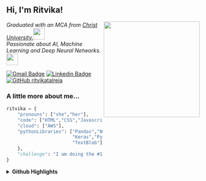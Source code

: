 <h2> Hi, I'm Ritvika! </h2>
<img align='right' src="https://media.giphy.com/media/ieyl9zmCjO4b4t6qoY/giphy.gif" width="250">
<p><em>Graduated with an MCA from <a href="https://christuniversity.in">Christ University.</a><img src="https://media.giphy.com/media/fYSnHlufseco8Fh93Z/giphy.gif" width="30"></br>Passionate about AI, Machine Learning and Deep Neural Networks.<img src="https://media.giphy.com/media/WUlplcMpOCEmTGBtBW/giphy.gif" width="30"> 
</em></p>

[![Gmail Badge](https://img.shields.io/badge/-ritvikatalreja24@gmail.com-c14438?style=flat&logo=Gmail&logoColor=white)](mailto:ritvikatalreja24@gmail.com "Connect via Email")
[![Linkedin Badge](https://img.shields.io/badge/-ritvikatalreja-blue?style=flat&logo=Linkedin&logoColor=white)](https://www.linkedin.com/in/ritvika-talreja/ "Connect on LinkedIn")
[![GitHub ritvikatalreja](https://img.shields.io/github/followers/thaiane?label=follow&style=social)](https://github.com/ritvika-talreja/)


### A little more about me...  

```python
ritvika = {
    "pronouns": ["she","her"],
    "code": ["HTML","CSS","Javascript","C","Java","Python"],
    "cloud": ["AWS"],
    "pythonLibraries": ["Pandas","NumPy","Matplotlib","Scikit-learn","Seaborn",
                        "Keras","PyTorch","Tensorflow","NLTK","Gensim","LangChain",
                        "TextBlob"],
    },
    "challenge": "I am doing the #100DaysOfCode challenge focused on Python"
}

```


<details>
  <summary><b>Github Highlights</b></summary>

![](https://github-readme-stats.vercel.app/api?username=ritvika-talreja&theme=tokyonight&hide_border=false&include_all_commits=true&count_private=false)<br/>
![](https://github-readme-streak-stats.herokuapp.com/?user=ritvika-talreja&theme=tokyonight&hide_border=false)<br/>
![](https://github-readme-stats.vercel.app/api/top-langs/?username=ritvika-talreja&theme=tokyonight&hide_border=false&include_all_commits=true&count_private=false&layout=compact)


![graph](https://github-readme-activity-graph.vercel.app/graph?username=ritvika-talreja&bg_color=0000000&color=70a5fc&line=5abdad&point=70a5fc&area_color=5abdad&area=true&hide_border=true)


</details>
